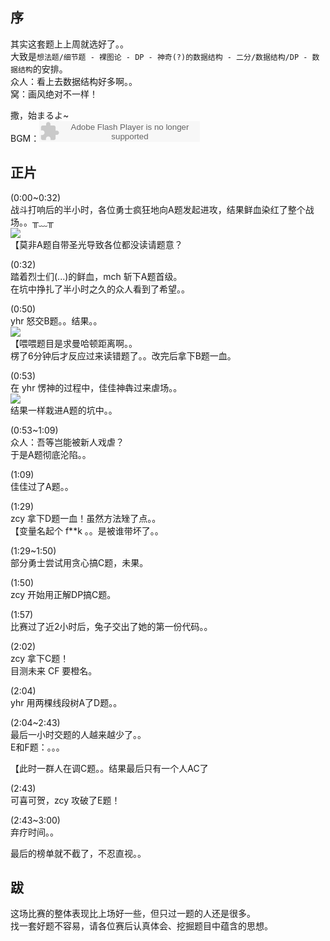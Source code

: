序
-
其实这套题上上周就选好了。。<br />
大致是`想法题/细节题 - 裸图论 - DP - 神奇(?)的数据结构 - 二分/数据结构/DP - 数据结构`的安排。<br />
众人：看上去数据结构好多啊。。<br />
窝：画风绝对不一样！<br />

撒，始まるよ~<br />
BGM：<embed src="http://www.xiami.com/widget/10270364_1773106916/singlePlayer.swf" type="application/x-shockwave-flash" width="257" height="33" wmode="transparent"></embed>

正片
-
(0:00~0:32)<br />
战斗打响后的半小时，各位勇士疯狂地向A题发起进攻，结果鲜血染红了整个战场。。╥﹏╥<br />
![](http://endless.qiniudn.com/githubsducontest0809-3.png)<br />
【莫非A题自带圣光导致各位都没读请题意？<br />

(0:32)<br />
踏着烈士们(...)的鲜血，mch 斩下A题首级。<br />
在坑中挣扎了半小时之久的众人看到了希望。。<br />

(0:50)<br />
yhr 怒交B题。。结果。。<br />
![](http://endless.qiniudn.com/githubsducontest0809.png)<br />
【喂喂题目是求曼哈顿距离啊。。<br />
楞了6分钟后才反应过来读错题了。。改完后拿下B题一血。<br />

(0:53)<br />
在 yhr 愣神的过程中，佳佳神犇过来虐场。。<br />
![](http://endless.qiniudn.com/githubsducontest0809-2.gif)<br />
结果一样栽进A题的坑中。。<br />

(0:53~1:09)<br />
众人：吾等岂能被新人戏虐？<br />
于是A题彻底沦陷。。<br />

(1:09)<br />
佳佳过了A题。。<br />

(1:29)<br />
zcy 拿下D题一血！虽然方法矬了点。。<br />
【变量名起个 f\*\*k 。。是被谁带坏了。。<br />

(1:29~1:50)<br />
部分勇士尝试用贪心搞C题，未果。<br />

(1:50)<br />
zcy 开始用正解DP搞C题。<br />

(1:57)<br />
比赛过了近2小时后，兔子交出了她的第一份代码。。<br />

(2:02)<br />
zcy 拿下C题！<br />
目测未来 CF 要橙名。<br />

(2:04)<br />
yhr 用两棵线段树A了D题。。<br />

(2:04~2:43)<br />
最后一小时交题的人越来越少了。。<br />
E和F题：。。。<br />

【此时一群人在调C题。。结果最后只有一个人AC了<br />

(2:43)<br />
可喜可贺，zcy 攻破了E题！<br />

(2:43~3:00)<br />
弃疗时间。。<br />

最后的榜单就不截了，不忍直视。。<br />

跋
-
这场比赛的整体表现比上场好一些，但只过一题的人还是很多。<br />
找一套好题不容易，请各位赛后认真体会、挖掘题目中蕴含的思想。<br />
